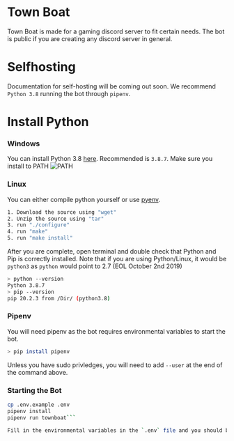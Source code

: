 # Town Boat
Town Boat is made for a gaming discord server to fit certain needs. The bot is public if you are creating any discord server in general.

# Selfhosting
Documentation for self-hosting will be coming out soon. We recommend `Python 3.8` running the bot through `pipenv`.

# Install Python

### Windows

You can install Python 3.8 [here](https://www.python.org/downloads/). Recommended is `3.8.7`. Make sure you install to PATH ![PATH](https://docs.python.org/3/_images/win_installer.png)

### Linux

You can either compile python yourself or use [pyenv](https://github.com/pyenv/pyenv).

```bash
1. Download the source using "wget"
2. Unzip the source using "tar"
3. run "./configure"
4. run "make"
5. run "make install"
```

After you are complete, open terminal and double check that Python and Pip is correctly installed. Note that if you are using Python/Linux, it would be `python3` as `python` would point to 2.7 (EOL October 2nd 2019)

```bash
> python --version
Python 3.8.7
> pip --version 
pip 20.2.3 from /Dir/ (python3.8)
```


### Pipenv

You will need pipenv as the bot requires environmental variables to start the bot.

```bash
> pip install pipenv
```
Unless you have sudo privledges, you will need to add `--user` at the end of the command above.

### Starting the Bot

```bash
cp .env.example .env
pipenv install
pipenv run townboat```

Fill in the environmental variables in the `.env` file and you should be able to start.
